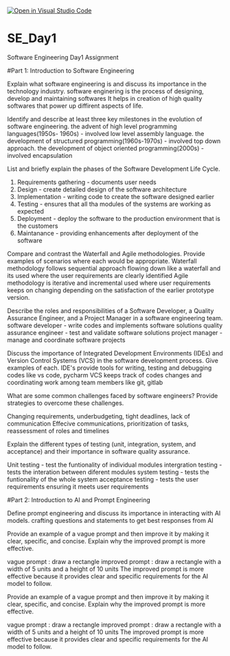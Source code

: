 [![Open in Visual Studio Code](https://classroom.github.com/assets/open-in-vscode-2e0aaae1b6195c2367325f4f02e2d04e9abb55f0b24a779b69b11b9e10269abc.svg)](https://classroom.github.com/online_ide?assignment_repo_id=16938781&assignment_repo_type=AssignmentRepo)
# SE_Day1
Software Engineering Day1 Assignment

#Part 1: Introduction to Software Engineering

Explain what software engineering is and discuss its importance in the technology industry.
software enginering is the process of designing, develop and maintaining softwares
It helps in creation of high quality softwares that power up diffirent aspects of life.

Identify and describe at least three key milestones in the evolution of software engineering.
the advent of high level programming languages(1950s- 1960s) - involved low level assembly language.
the development of structured programming(1960s-1970s) - involved top down approach.
the development of object oriented programming(2000s) - involved encapsulation

List and briefly explain the phases of the Software Development Life Cycle.

1. Requirements gathering - documents user needs
2. Design - create detailed design of the software architecture
3. Implementation - writing code to create the software designed earlier
4. Testing - ensures that all tha modules of the systems are working as expected
5. Deployment - deploy the software to the production environment that is the customers
6. Maintanance - providing enhancements after deployment of the software 


Compare and contrast the Waterfall and Agile methodologies. Provide examples of scenarios where each would be appropriate.
Waterfall methodology follows sequential approach flowing down like a waterfall and its used where the user requirements are clearly identified
Agile methodology is iterative and incremental  used where user requirements keeps on changing depending on the satisfaction of the earlier prototype version.

Describe the roles and responsibilities of a Software Developer, a Quality Assurance Engineer, and a Project Manager in a software engineering team.
software developer - write codes and implements software solutions
quality assurance engineer - test and validate software solutions
project manager - manage and coordinate software projects


Discuss the importance of Integrated Development Environments (IDEs) and Version Control Systems (VCS) in the software development process. Give examples of each.
IDE's provide tools for writing, testing and debugging codes like vs code, pycharm
VCS keeps track of codes changes and coordinating work among team members like git, gitlab


What are some common challenges faced by software engineers? Provide strategies to overcome these challenges.

Changing requirements, underbudgeting, tight deadlines, lack of communication
Effecive communications, prioritization of tasks, reassessment of roles and timelines

Explain the different types of testing (unit, integration, system, and acceptance) and their importance in software quality assurance.

Unit testing - test the funtionality of individual modules
intergration testing - tests the interation between diferent modules
system testing - tests the funtionality of the whole system
acceptance testing - tests the user requirements ensuring it meets user requirements


#Part 2: Introduction to AI and Prompt Engineering


Define prompt engineering and discuss its importance in interacting with AI models.
crafting questions and statements to get best responses from AI


Provide an example of a vague prompt and then improve it by making it clear, specific, and concise. Explain why the improved prompt is more effective.

vague prompt : draw a rectangle
improved prompt : draw a rectangle with a width of 5 units and a height of 10 units
The improved prompt is more effective because it provides clear and specific requirements for the AI model to follow.


Provide an example of a vague prompt and then improve it by making it clear, specific, and concise. Explain why the improved prompt is more effective.

vague prompt : draw a rectangle
improved prompt : draw a rectangle with a width of 5 units and a height of 10 units
The improved prompt is more effective because it provides clear and specific requirements for the AI model to follow.
